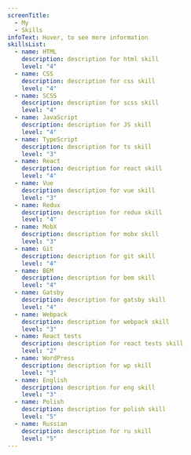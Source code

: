 ```yaml
---
screenTitle:
  - My
  - Skills
infoText: Hover, to see more information
skillsList:
  - name: HTML
    description: description for html skill
    level: "4"
  - name: CSS
    description: description for css skill
    level: "4"
  - name: SCSS
    description: description for scss skill
    level: "4"
  - name: JavaScript
    description: description for JS skill
    level: "4"
  - name: TypeScript
    description: description for ts skill
    level: "3"
  - name: React
    description: description for react skill
    level: "4"
  - name: Vue
    description: description for vue skill
    level: "3"
  - name: Redux
    description: description for redux skill
    level: "4"
  - name: MobX
    description: description for mobx skill
    level: "3"
  - name: Git
    description: description for git skill
    level: "4"
  - name: BEM
    description: description for bem skill
    level: "4"
  - name: Gatsby
    description: description for gatsby skill
    level: "4"
  - name: Webpack
    description: description for webpack skill
    level: "3"
  - name: React tests
    description: description for react tests skill
    level: "2"
  - name: WordPress
    description: description for wp skill
    level: "3"
  - name: English
    description: description for eng skill
    level: "3"
  - name: Polish
    description: description for polish skill
    level: "5"
  - name: Russian
    description: description for ru skill
    level: "5"
---
```

